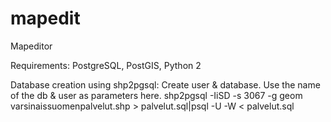 # mapedit
Mapeditor

Requirements:
 PostgreSQL,
 PostGIS,
 Python 2

Database creation using shp2pgsql:
 Create user & database. Use the name of the db & user as parameters here.
 shp2pgsql -IiSD -s 3067 -g geom varsinaissuomenpalvelut.shp > palvelut.sql|psql -U <user> -W <database> < palvelut.sql

